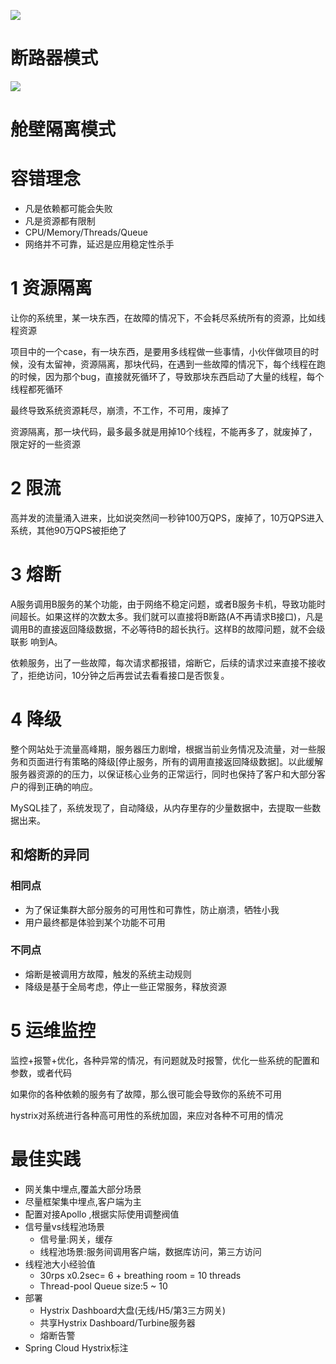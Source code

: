 ![](https://img-blog.csdnimg.cn/20200727001247269.png?x-oss-process=image/watermark,type_ZmFuZ3poZW5naGVpdGk,shadow_10,text_SmF2YUVkZ2U=,size_1,color_FFFFFF,t_70)
# 断路器模式
![](https://img-blog.csdnimg.cn/20200727001339292.png?x-oss-process=image/watermark,type_ZmFuZ3poZW5naGVpdGk,shadow_10,text_SmF2YUVkZ2U=,size_1,color_FFFFFF,t_70)
# 舱壁隔离模式
# 容错理念
- 凡是依赖都可能会失败
- 凡是资源都有限制
- CPU/Memory/Threads/Queue
- 网络并不可靠，延迟是应用稳定性杀手



# 1 资源隔离
让你的系统里，某一块东西，在故障的情况下，不会耗尽系统所有的资源，比如线程资源

项目中的一个case，有一块东西，是要用多线程做一些事情，小伙伴做项目的时候，没有太留神，资源隔离，那块代码，在遇到一些故障的情况下，每个线程在跑的时候，因为那个bug，直接就死循环了，导致那块东西启动了大量的线程，每个线程都死循环

最终导致系统资源耗尽，崩溃，不工作，不可用，废掉了

资源隔离，那一块代码，最多最多就是用掉10个线程，不能再多了，就废掉了，限定好的一些资源

# 2 限流
高并发的流量涌入进来，比如说突然间一秒钟100万QPS，废掉了，10万QPS进入系统，其他90万QPS被拒绝了

# 3 熔断
A服务调用B服务的某个功能，由于网络不稳定问题，或者B服务卡机，导致功能时
间超长。如果这样的次数太多。我们就可以直接将B断路(A不再请求B接口)，凡是
调用B的直接返回降级数据，不必等待B的超长执行。这样B的故障问题，就不会级联影
响到A。

依赖服务，出了一些故障，每次请求都报错，熔断它，后续的请求过来直接不接收了，拒绝访问，10分钟之后再尝试去看看接口是否恢复。

# 4 降级
整个网站处于流量高峰期，服务器压力剧增，根据当前业务情况及流量，对一些服务和页面进行有策略的降级[停止服务，所有的调用直接返回降级数据]。以此缓解服务器资源的的压力，以保证核心业务的正常运行，同时也保持了客户和大部分客户的得到正确的响应。

MySQL挂了，系统发现了，自动降级，从内存里存的少量数据中，去提取一些数据出来。

## 和熔断的异同
### 相同点
- 为了保证集群大部分服务的可用性和可靠性，防止崩溃，牺牲小我
- 用户最终都是体验到某个功能不可用
### 不同点
- 熔断是被调用方故障，触发的系统主动规则
- 降级是基于全局考虑，停止一些正常服务，释放资源

# 5 运维监控
监控+报警+优化，各种异常的情况，有问题就及时报警，优化一些系统的配置和参数，或者代码

如果你的各种依赖的服务有了故障，那么很可能会导致你的系统不可用

hystrix对系统进行各种高可用性的系统加固，来应对各种不可用的情况

# 最佳实践
- 网关集中埋点,覆盖大部分场景
- 尽量框架集中埋点,客户端为主
- 配置对接Apollo ,根据实际使用调整阀值
- 信号量vs线程池场景
	- 信号量:网关，缓存
	- 线程池场景:服务间调用客户端，数据库访问，第三方访问
- 线程池大小经验值
	- 30rps x0.2sec= 6 + breathing room = 10 threads
	- Thread-pool Queue size:5 ~ 10
- 部署
	- Hystrix Dashboard大盘(无线/H5/第3三方网关)
	- 共享Hystrix Dashboard/Turbine服务器
	- 熔断告警
- Spring Cloud Hystrix标注